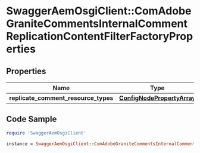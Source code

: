 # SwaggerAemOsgiClient::ComAdobeGraniteCommentsInternalCommentReplicationContentFilterFactoryProperties

## Properties

Name | Type | Description | Notes
------------ | ------------- | ------------- | -------------
**replicate_comment_resource_types** | [**ConfigNodePropertyArray**](ConfigNodePropertyArray.md) |  | [optional] 

## Code Sample

```ruby
require 'SwaggerAemOsgiClient'

instance = SwaggerAemOsgiClient::ComAdobeGraniteCommentsInternalCommentReplicationContentFilterFactoryProperties.new(replicate_comment_resource_types: null)
```


